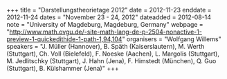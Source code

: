 +++
title = "Darstellungstheorietage 2012"
date = 2012-11-23
enddate = 2012-11-24
dates = "November 23 - 24, 2012"
dateadded = 2012-08-14
note = "University of Magdeburg, Magdeburg, Germany"
webpage = "http://www.math.ovgu.de/-site-math-lang-de-p-2504-nonactive-1-preview-1-quickedithide-1-path-1,94,104"
organisers = "Wolfgang Willems"
speakers = "J. Müller (Hannover), B. Späth (Kaiserslautern), M. Werth (Stuttgart), Ch. Voll (Bielefeld), F. Noeske (Aachen), L. Margolis (Stuttgart), M. Jedlitschky (Stuttgart), J. Hahn (Jena), F. Himstedt (München), Q. Guo (Stuttgart), B. Külshammer (Jena)"
+++
